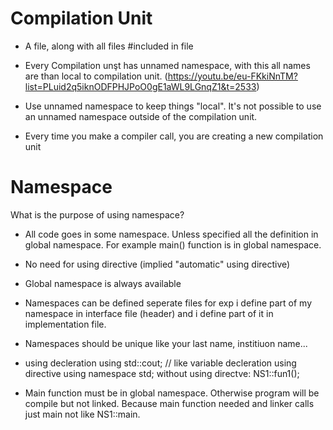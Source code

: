 # Compilation Unit
* A file, along with all files #included in file

* Every Compilation unşt has unnamed namespace, with this all names are than local to compilation unit.
  (https://youtu.be/eu-FKkiNnTM?list=PLuid2q5iknODFPHJPoO0gE1aWL9LGnqZ1&t=2533)

* Use unnamed namespace to keep things "local". It's not possible to use an unnamed namespace outside of the compilation unit.

* Every time you make a compiler call, you are creating a new compilation unit

# Namespace
What is the purpose of using namespace?

* All code goes in some namespace. Unless specified all the definition in global namespace. For example main() function is in global namespace.

* No need for using directive (implied "automatic" using directive)

* Global namespace is always available

* Namespaces can be defined seperate files for exp i define part of my namespace in interface file (header) and i define part of it in implementation file.

* Namespaces should be unique like your last name, institiuon name...

* using decleration
    using std::cout; // like variable decleration
 using directive
    using namespace std;
 without using directve:
    NS1::fun1();

* Main function must be in global namespace. Otherwise program will be compile but not linked. Because main function needed and linker calls just main not like NS1::main.    
